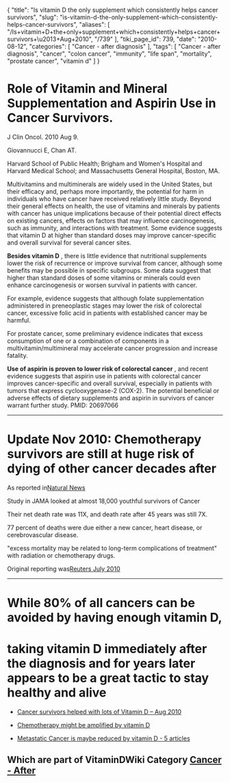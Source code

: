 {
    "title": "Is vitamin D the only supplement which consistently helps cancer survivors",
    "slug": "is-vitamin-d-the-only-supplement-which-consistently-helps-cancer-survivors",
    "aliases": [
        "/Is+vitamin+D+the+only+supplement+which+consistently+helps+cancer+survivors+\u2013+Aug+2010",
        "/739"
    ],
    "tiki_page_id": 739,
    "date": "2010-08-12",
    "categories": [
        "Cancer - after diagnosis"
    ],
    "tags": [
        "Cancer - after diagnosis",
        "cancer",
        "colon cancer",
        "immunity",
        "life span",
        "mortality",
        "prostate cancer",
        "vitamin d"
    ]
}


# Role of Vitamin and Mineral Supplementation and Aspirin Use in Cancer Survivors.

J Clin Oncol. 2010 Aug 9. 

Giovannucci E, Chan AT.

Harvard School of Public Health; Brigham and Women's Hospital and Harvard Medical School; and Massachusetts General Hospital, Boston, MA.

Multivitamins and multiminerals are widely used in the United States, but their efficacy and, perhaps more importantly, the potential for harm in individuals who have cancer have received relatively little study. Beyond their general effects on health, the use of vitamins and minerals by patients with cancer has unique implications because of their potential direct effects on existing cancers, effects on factors that may influence carcinogenesis, such as immunity, and interactions with treatment. Some evidence suggests that vitamin D at higher than standard doses may improve cancer-specific and overall survival for several cancer sites. 

 **Besides vitamin D** , there is little evidence that nutritional supplements lower the risk of recurrence or improve survival from cancer, although some benefits may be possible in specific subgroups. Some data suggest that higher than standard doses of some vitamins or minerals could even enhance carcinogenesis or worsen survival in patients with cancer. 

For example, evidence suggests that although folate supplementation administered in preneoplastic stages may lower the risk of colorectal cancer, excessive folic acid in patients with established cancer may be harmful. 

For prostate cancer, some preliminary evidence indicates that excess consumption of one or a combination of components in a multivitamin/multimineral may accelerate cancer progression and increase fatality. 

 **Use of aspirin is proven to lower risk of colorectal cancer** , and recent evidence suggests that aspirin use in patients with colorectal cancer improves cancer-specific and overall survival, especially in patients with tumors that express cyclooxygenase-2 (COX-2). The potential beneficial or adverse effects of dietary supplements and aspirin in survivors of cancer warrant further study. PMID: 20697066 

- - - - 

# Update Nov 2010: Chemotherapy survivors are still at huge risk of dying of other cancer decades after

As reported in[Natural News](http://www.naturalnews.com/030347_chemotherapy_risks.html)

Study in JAMA looked at almost 18,000 youthful survivors of Cancer

Their net death rate was 11X, and death rate after 45 years was still 7X.

77 percent of deaths were due either a new cancer, heart disease, or cerebrovascular disease.

"excess mortality may be related to long-term complications of treatment" with radiation or chemotherapy drugs.

Original reporting was[Reuters July 2010](http://www.reuters.com/article/idUSTRE66C65120100713)

- - - - - - - - 

# While 80% of all cancers can be avoided by having enough vitamin D,

# taking vitamin D immediately after the diagnosis and for years later appears to be a great tactic to stay healthy and alive

* [Cancer survivors helped with lots of Vitamin D – Aug 2010](/tags/cancer-survivors-helped-with-lots-of-vitamin-d-aug-2010.html)

* [Chemotherapy might be amplified by vitamin D](/tags/chemotherapy-might-be-amplified-by-vitamin-d.html)

* [Metastatic Cancer is maybe reduced by vitamin D - 5 articles](/tags/metastatic-cancer-is-maybe-reduced-by-vitamin-d-5-articles.html)

## Which are part of VitaminDWiki Category [Cancer - After](https://www.VitaminDWiki.com/tiki-browse_categories.php?parentId=74&sort_mode=created_desc)